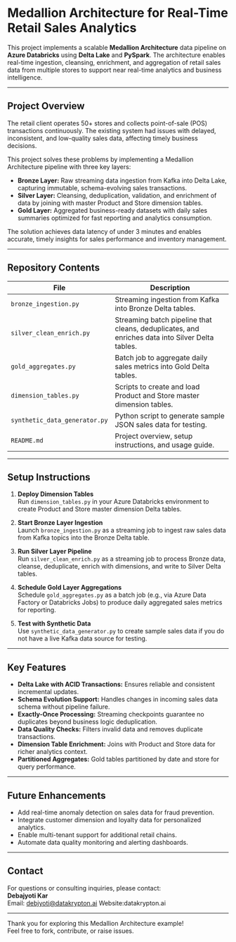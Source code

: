 # Medallion Architecture for Real-Time Retail Sales Analytics

This project implements a scalable **Medallion Architecture** data pipeline on **Azure Databricks** using **Delta Lake** and **PySpark**. The architecture enables real-time ingestion, cleansing, enrichment, and aggregation of retail sales data from multiple stores to support near real-time analytics and business intelligence.

---

## Project Overview

The retail client operates 50+ stores and collects point-of-sale (POS) transactions continuously. The existing system had issues with delayed, inconsistent, and low-quality sales data, affecting timely business decisions.

This project solves these problems by implementing a Medallion Architecture pipeline with three key layers:

- **Bronze Layer:** Raw streaming data ingestion from Kafka into Delta Lake, capturing immutable, schema-evolving sales transactions.
- **Silver Layer:** Cleansing, deduplication, validation, and enrichment of data by joining with master Product and Store dimension tables.
- **Gold Layer:** Aggregated business-ready datasets with daily sales summaries optimized for fast reporting and analytics consumption.

The solution achieves data latency of under 3 minutes and enables accurate, timely insights for sales performance and inventory management.

---

## Repository Contents

| File                      | Description                                                   |
| ------------------------- | -------------------------------------------------------------|
| `bronze_ingestion.py`     | Streaming ingestion from Kafka into Bronze Delta tables.      |
| `silver_clean_enrich.py`  | Streaming batch pipeline that cleans, deduplicates, and enriches data into Silver Delta tables. |
| `gold_aggregates.py`      | Batch job to aggregate daily sales metrics into Gold Delta tables. |
| `dimension_tables.py`     | Scripts to create and load Product and Store master dimension tables. |
| `synthetic_data_generator.py` | Python script to generate sample JSON sales data for testing. |
| `README.md`               | Project overview, setup instructions, and usage guide.        |

---

## Setup Instructions

1. **Deploy Dimension Tables**  
   Run `dimension_tables.py` in your Azure Databricks environment to create Product and Store master dimension Delta tables.

2. **Start Bronze Layer Ingestion**  
   Launch `bronze_ingestion.py` as a streaming job to ingest raw sales data from Kafka topics into the Bronze Delta table.

3. **Run Silver Layer Pipeline**  
   Run `silver_clean_enrich.py` as a streaming job to process Bronze data, cleanse, deduplicate, enrich with dimensions, and write to Silver Delta tables.

4. **Schedule Gold Layer Aggregations**  
   Schedule `gold_aggregates.py` as a batch job (e.g., via Azure Data Factory or Databricks Jobs) to produce daily aggregated sales metrics for reporting.

5. **Test with Synthetic Data**  
   Use `synthetic_data_generator.py` to create sample sales data if you do not have a live Kafka data source for testing.

---

## Key Features

- **Delta Lake with ACID Transactions:** Ensures reliable and consistent incremental updates.
- **Schema Evolution Support:** Handles changes in incoming sales data schema without pipeline failure.
- **Exactly-Once Processing:** Streaming checkpoints guarantee no duplicates beyond business logic deduplication.
- **Data Quality Checks:** Filters invalid data and removes duplicate transactions.
- **Dimension Table Enrichment:** Joins with Product and Store data for richer analytics context.
- **Partitioned Aggregates:** Gold tables partitioned by date and store for query performance.

---

## Future Enhancements

- Add real-time anomaly detection on sales data for fraud prevention.
- Integrate customer dimension and loyalty data for personalized analytics.
- Enable multi-tenant support for additional retail chains.
- Automate data quality monitoring and alerting dashboards.

---

## Contact

For questions or consulting inquiries, please contact:  
**Debajyoti Kar**  
Email: debjyoti@datakrypton.ai
Website:datakrypton.ai


---

Thank you for exploring this Medallion Architecture example!  
Feel free to fork, contribute, or raise issues.

